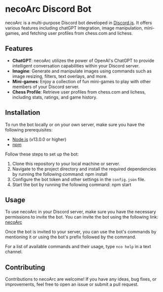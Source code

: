 # necoArc Discord Bot

necoArc is a multi-purpose Discord bot developed in [Discord.js](https://discord.js.org/). It offers various features including chatGPT integration, image manipulation, mini-games, and fetching user profiles from chess.com and lichess.

## Features

- **ChatGPT**: necoArc utilizes the power of OpenAI's ChatGPT to provide intelligent conversation capabilities within your Discord server.
- **Imagine**: Generate and manipulate images using commands such as image resizing, filters, text overlays, and more.
- **Mini-games**: Enjoy a collection of fun mini-games to play with other members of your Discord server.
- **Chess Profile**: Retrieve user profiles from chess.com and lichess, including stats, ratings, and game history.

## Installation

To run the bot locally or on your own server, make sure you have the following prerequisites:

- [Node.js](https://nodejs.org/) (v13.0.0 or higher)
- [npm](https://www.npmjs.com/)

Follow these steps to set up the bot:

1. Clone this repository to your local machine or server.
2. Navigate to the project directory and install the required dependencies by running the following command:
npm install
3. Configure the bot token and other settings in the `config.json` file.
4. Start the bot by running the following command:
npm start
## Usage

To use necoArc in your Discord server, make sure you have the necessary permissions to invite the bot. You can invite the bot using the following link:
[necoArc](https://discord.com/oauth2/authorize?client_id=1041230301340368896&scope=bot)

Once the bot is invited to your server, you can use the bot's commands by mentioning it or using the bot's prefix followed by the command.

For a list of available commands and their usage, type `nco help` in a text channel.

## Contributing

Contributions to necoArc are welcome! If you have any ideas, bug fixes, or improvements, feel free to open an issue or submit a pull request.

